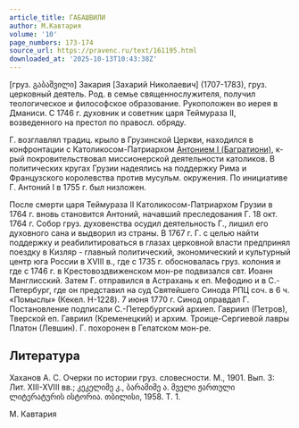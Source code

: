 ```yaml
---
article_title: ГАБАШВИЛИ
author: М.Кавтария
volume: '10'
page_numbers: 173-174
source_url: https://pravenc.ru/text/161195.html
downloaded_at: '2025-10-13T10:43:38Z'
---
```


[груз. გაბაშვილი] Закария [Захарий Николаевич] (1707-1783), груз. церковный деятель. Род. в семье священнослужителя, получил теологическое и философское образование. Рукоположен во иерея в Дманиси. С 1746 г. духовник и советник царя Теймураза II, возведенного на престол по правосл. обряду.

Г. возглавлял традиц. крыло в Грузинской Церкви, находился в конфронтации с Католикосом-Патриархом [Антонием I (Багратиони)](<https://pravenc.ru/text/Антонием I (Багратиони).html>), к-рый покровительствовал миссионерской деятельности католиков. В политических кругах Грузии надеялись на поддержку Рима и Французского королевства против мусульм. окружения. По инициативе Г. Антоний I в 1755 г. был низложен.

После смерти царя Теймураза II Католикосом-Патриархом Грузии в 1764 г. вновь становится Антоний, начавший преследования Г. 18 окт. 1764 г. Собор груз. духовенства осудил деятельность Г., лишил его духовного сана и выдворил из страны. В 1767 г. Г. с целью найти поддержку и реабилитироваться в глазах церковной власти предпринял поездку в Кизляр - главный политический, экономический и культурный центр юга России в XVIII в., где с 1735 г. обосновалась груз. колония и где с 1746 г. в Крестовоздвиженском мон-ре подвизался свт. Иоанн Манглисский. Затем Г. отправился в Астрахань к еп. Мефодию и в С.-Петербург, где он представил на суд Святейшего Синода РПЦ соч. в 6 ч. «Помыслы» (Кекел. H-1228). 7 июня 1770 г. Синод оправдал Г. Постановление подписали С.-Петербургский архиеп. Гавриил (Петров), Тверской еп. Гавриил (Кременецкий) и архим. Троице-Сергиевой лавры Платон (Левшин). Г. похоронен в Гелатском мон-ре.

## Литература

Хаханов А. С. Очерки по истории груз. словесности. М., 1901. Вып. 3: Лит. XIII-XVIII вв.; კეკელიმე კ., ბარამიმე ა. მველი ჟართული ლიტერატურის ისტორია. თბილისი, 1958. Т. 1.

М.  Кавтария
